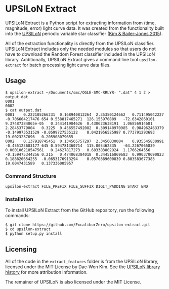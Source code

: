 # UPSILoN Extract
UPSILoN Extract is a Python script for extracting information from (time, magnitude, error) light curve data. It was created from the functionality built into the [UPSILoN](https://github.com/dwkim78/py3-UPSILoN) periodic variable star classifier ([Kim & Bailer-Jones 2015](https://arxiv.org/abs/1512.01611)).

All of the extraction functionality is directly from the UPSILoN classifier. UPSILoN Extract includes only the needed modules so that users do not have to download the Random Forest classifier included in the UPSILoN library. Additionally, UPSILoN Extract gives a command line tool `upsilon-extract` for batch processing light curve data files.

## Usage
```
$ upsilon-extract ~/Documents/smc/OGLE-SMC-RRLYR- ".dat" 4 1 2 > output.dat
0001
0002
$ cat output.dat
0001	0.222105266231	0.168940812264	2.35350124662	0.711495042227	-0.706604217476	654	0.558817465271	126.155970809	-72.6342860101	9.37487384865e-05	0.344141984626	0.430623638191	1.06856914681	2.28453779004	0.3225	0.456557492082	0.309140970985	0.984962463379	-0.149973531529	-0.0599727535122	0.0421956525987	0.773791293693	19.0023237696	0.205908079655
0002	0.137918745451	0.134565757297	2.3456030004	0.935545830991	-0.455123603177	645	0.594781360714	115.005462335	-64.2267065839	0.000106218547561	0.24627817273	0.683383802924	1.1766264556	-0.159475344256	0.215	0.474068384018	0.344516869683	0.990370690823	0.188820654255	-0.0653176913294	0.0570889600839	0.803583677383	19.0047431589	0.137336005957
```

### Command Structure
```
upsilon-extract FILE_PREFIX FILE_SUFFIX DIGIT_PADDING START END
```

### Installation
To install UPSILoN Extract from the GitHub repository, run the following commands:

```
$ git clone https://github.com/ExcaliburZero/upsilon-extract.git
$ cd upsilon-extract
$ python setup.py install
```

## Licensing
All of the code in the `extract_features` folder is from the UPSILoN library, licensed under the MIT License by Dae-Won Kim. See the [UPSILoN library history](https://github.com/dwkim78/py3-upsilon/commits/2c3e1da134014bf75fd672044f03f3b650045b10) for more attribution information.

The remainer of UPSILoN is also licensed under the MIT License.
